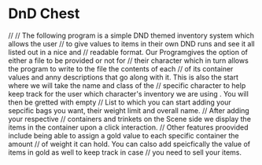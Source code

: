 # DnD Chest
//
// The following program is a simple DND themed inventory system which allows the user
// to give values to items in their own DND runs and see it all listed out in a nice and
// readable format. Our Programgives the option of either a file to be provided or not for 
// their character which in turn allows the program to write to the file the contents of each
// of its container values and anny descriptions that go along with it. This is also the start where we will take the name and class of the 
// specific character to help keep track for the user which character's inventory we are using . You will then be gretted with empty
// List to which you can start adding your sepcific bags you want, their weight limit and overall name.
// After adding your respective
// containers and trinkets on the Scene  side we display the items in the container upon a click interaction.
// Other features proovided include being able to assign  a gold value to each specific container the amount
// of weight it can hold. You can calso add speicfically the value of items in gold as well to keep track in case
// you need to sell your items. 
